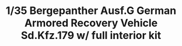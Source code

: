 ---
title: "1/35 Bergepanther Ausf.G German Armored Recovery Vehicle Sd.Kfz.179 w/ full interior kit "
price: "TBA" 
desc: "Maketa"
img_path: "/assets/img/TAKO2107.jpg"
brand: "N/A"
available: false
special_offer: false
new: false
soon: false
cat: "010000"
subcat: "013100"
subsubcat: "N/A"
sifra: "TAKO2107"
---